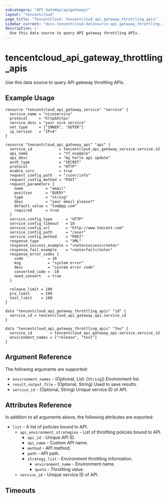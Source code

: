 ```yaml
---
subcategory: "API GateWay(apigateway)"
layout: "tencentcloud"
page_title: "TencentCloud: tencentcloud_api_gateway_throttling_apis"
sidebar_current: "docs-tencentcloud-datasource-api_gateway_throttling_apis"
description: |-
  Use this data source to query API gateway throttling APIs.
---
```


# tencentcloud_api_gateway_throttling_apis

Use this data source to query API gateway throttling APIs.

## Example Usage

```hcl
resource "tencentcloud_api_gateway_service" "service" {
  service_name = "niceservice"
  protocol     = "http&https"
  service_desc = "your nice service"
  net_type     = ["INNER", "OUTER"]
  ip_version   = "IPv4"
}

resource "tencentcloud_api_gateway_api" "api" {
  service_id            = tencentcloud_api_gateway_service.service.id
  api_name              = "tf_example"
  api_desc              = "my hello api update"
  auth_type             = "SECRET"
  protocol              = "HTTP"
  enable_cors           = true
  request_config_path   = "/user/info"
  request_config_method = "POST"
  request_parameters {
    name          = "email"
    position      = "QUERY"
    type          = "string"
    desc          = "your email please?"
    default_value = "tom@qq.com"
    required      = true
  }
  service_config_type      = "HTTP"
  service_config_timeout   = 10
  service_config_url       = "http://www.tencent.com"
  service_config_path      = "/user"
  service_config_method    = "POST"
  response_type            = "XML"
  response_success_example = "<note>success</note>"
  response_fail_example    = "<note>fail</note>"
  response_error_codes {
    code           = 10
    msg            = "system error"
    desc           = "system error code"
    converted_code = -10
    need_convert   = true
  }

  release_limit = 100
  pre_limit     = 100
  test_limit    = 100
}

data "tencentcloud_api_gateway_throttling_apis" "id" {
  service_id = tencentcloud_api_gateway_api.service_id
}

data "tencentcloud_api_gateway_throttling_apis" "foo" {
  service_id        = tencentcloud_api_gateway_api.service.service_id
  environment_names = ["release", "test"]
}
```

## Argument Reference

The following arguments are supported:

* `environment_names` - (Optional, List: [`String`]) Environment list.
* `result_output_file` - (Optional, String) Used to save results.
* `service_id` - (Optional, String) Unique service ID of API.

## Attributes Reference

In addition to all arguments above, the following attributes are exported:

* `list` - A list of policies bound to API.
  * `api_environment_strategies` - List of throttling policies bound to API.
    * `api_id` - Unique API ID.
    * `api_name` - Custom API name.
    * `method` - API method.
    * `path` - API path.
    * `strategy_list` - Environment throttling information.
      * `environment_name` - Environment name.
      * `quota` - Throttling value.
  * `service_id` - Unique service ID of API.


## Timeouts

<no value>


